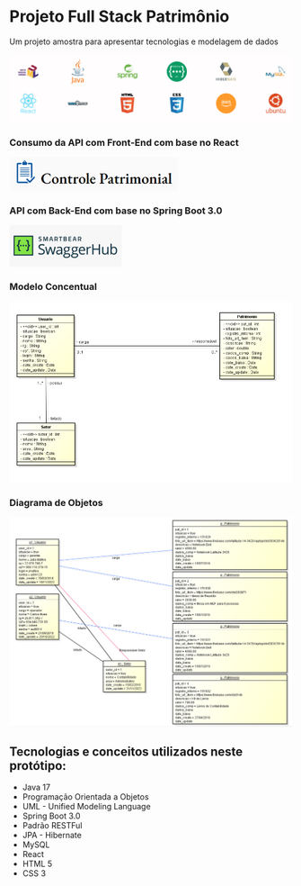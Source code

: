 # Projeto Full Stack Patrimônio
Um projeto amostra para apresentar tecnologias e modelagem de dados

![Modelo](src/main/resources/img/Tecnologias.PNG)

### Consumo da API com Front-End com base no React
[<img alt="Java" width="300px" src="src/main/resources/img/Controle_patrimonial.PNG" />](http://rockgustavo.com.s3-website-us-east-1.amazonaws.com/)

### API com Back-End com base no Spring Boot 3.0
[<img alt="Java" width="200px" src="src/main/resources/img/Swagger.PNG" />](http://107.21.11.22:8080/swagger-ui/index.html)


### Modelo Concentual
![Modelo](src/main/resources/img/Modelo_conceitual.png)

### Diagrama de Objetos
![Modelo](src/main/resources/img/Diagrama_objetos.PNG)

## Tecnologias e conceitos utilizados neste protótipo:
* Java 17
* Programação Orientada a Objetos
* UML - Unified Modeling Language
* Spring Boot 3.0
* Padrão RESTFul
* JPA - Hibernate
* MySQL
* React
* HTML 5
* CSS 3
